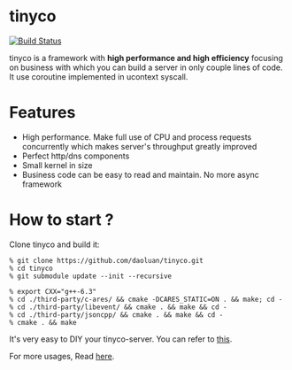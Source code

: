 # tinyco
[![Build Status](https://travis-ci.org/daoluan/tinyco.svg?branch=master)](https://travis-ci.org/daoluan/tinyco)

tinyco is a framework with **high performance and high efficiency** focusing on business with which you can build a server in only couple lines of code. It use coroutine implemented in ucontext syscall.

# Features
- High performance. Make full use of CPU and process requests concurrently which makes server's throughput greatly improved
- Perfect http/dns components
- Small kernel in size
- Business code can be easy to read and maintain. No more async framework

# How to start ?
Clone tinyco and build it:

    % git clone https://github.com/daoluan/tinyco.git
    % cd tinyco
    % git submodule update --init --recursive
    
    % export CXX="g++-6.3"
    % cd ./third-party/c-ares/ && cmake -DCARES_STATIC=ON . && make; cd -
    % cd ./third-party/libevent/ && cmake . && make && cd -
    % cd ./third-party/jsoncpp/ && cmake . && make && cd -
    % cmake . && make

It's very easy to DIY your tinyco-server. You can refer to [this](https://github.com/daoluan/tinyco/blob/master/example/server/main.cc). 

For more usages, Read [here](https://github.com/daoluan/tinyco/tree/master/example).
